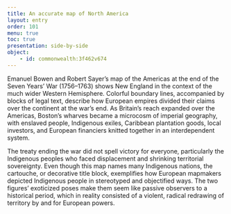 ```yaml
---
title: An accurate map of North America
layout: entry
order: 101
menu: true
toc: true
presentation: side-by-side
object:
    - id: commonwealth:3f462v674
---
```


Emanuel Bowen and Robert Sayer’s map of the Americas at the end of the Seven Years’ War (1756–1763) shows New England in the context of the much wider Western Hemisphere. Colorful boundary lines, accompanied by blocks of legal text, describe how European empires divided their claims over the continent at the war’s end. As Britain’s reach expanded over the Americas, Boston’s wharves became a microcosm of imperial geography, with enslaved people, Indigenous exiles, Caribbean plantation goods, local investors, and European financiers knitted together in an interdependent system.

The treaty ending the war did not spell victory for everyone, particularly the Indigenous peoples who faced displacement and shrinking territorial sovereignty. Even though this map names many Indigenous nations, the cartouche, or decorative title block, exemplifies how European mapmakers depicted Indigenous people in stereotyped and objectified ways. The two figures’ exoticized poses make them seem like passive observers to a historical period, which in reality consisted of a violent, radical redrawing of territory by and for European powers.
